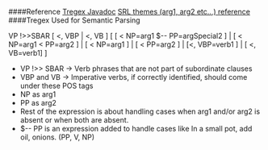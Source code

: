 ####Reference
[Tregex Javadoc](http://nlp.stanford.edu/nlp/javadoc/javanlp/edu/stanford/nlp/trees/tregex/TregexPattern.html)
[SRL themes (arg1, arg2 etc..,) reference](http://naacl2013.naacl.org/Documents/semantic-role-labeling-part-1-naacl-2013-tutorial.pdf)
####Tregex Used for Semantic Parsing

VP !>>SBAR [ <, VBP | <, VB ] [ [ < NP=arg1 $-- PP=argSpecial2 ] | [ < NP=arg1 < PP=arg2 ] | [ < NP=arg1 ] | [ < PP=arg2  ] | [<, VBP=verb1 ] | [ <, VB=verb1] ]

  * VP !>> SBAR -> Verb phrases that are not part of subordinate clauses
  * VBP and VB -> Imperative verbs, if correctly identified, should come under these POS tags
  * NP as arg1
  * PP as arg2
  * Rest of the expression is about handling cases when arg1 and/or arg2 is absent or when both are absent.
  * $-- PP is an expression added to handle cases like In a small pot, add oil, onions. (PP, V, NP)
